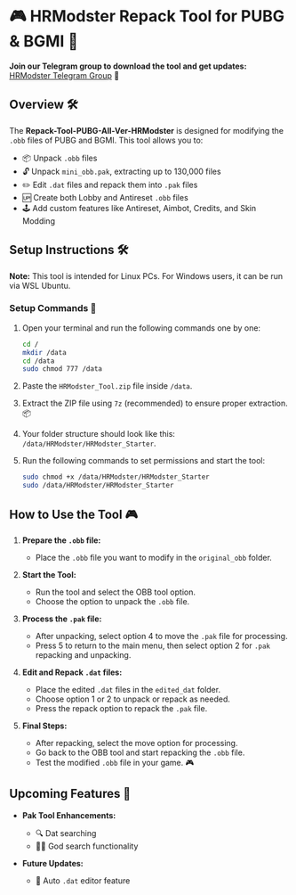 # 🎮 HRModster Repack Tool for PUBG & BGMI 🚀

**Join our Telegram group to download the tool and get updates:** [HRModster Telegram Group](https://t.me/+VTUyPGnolylkYTU1) 📲

## Overview 🛠️

The **Repack-Tool-PUBG-All-Ver-HRModster** is designed for modifying the `.obb` files of PUBG and BGMI. This tool allows you to:

- 📦 Unpack `.obb` files
- 🔓 Unpack `mini_obb.pak`, extracting up to 130,000 files
- ✏️ Edit `.dat` files and repack them into `.pak` files
- 🆙 Create both Lobby and Antireset `.obb` files
- 🕹️ Add custom features like Antireset, Aimbot, Credits, and Skin Modding

## Setup Instructions 🛠️

**Note:** This tool is intended for Linux PCs. For Windows users, it can be run via WSL Ubuntu.

### Setup Commands 🚀

1. Open your terminal and run the following commands one by one:

    ```bash
    cd /
    mkdir /data
    cd /data
    sudo chmod 777 /data
    ```

2. Paste the `HRModster_Tool.zip` file inside `/data`.

3. Extract the ZIP file using `7z` (recommended) to ensure proper extraction. 📦

4. Your folder structure should look like this: `/data/HRModster/HRModster_Starter`.

5. Run the following commands to set permissions and start the tool:

    ```bash
    sudo chmod +x /data/HRModster/HRModster_Starter
    sudo /data/HRModster/HRModster_Starter
    ```

## How to Use the Tool 🎮

1. **Prepare the `.obb` file:**
   - Place the `.obb` file you want to modify in the `original_obb` folder.

2. **Start the Tool:**
   - Run the tool and select the OBB tool option.
   - Choose the option to unpack the `.obb` file.

3. **Process the `.pak` file:**
   - After unpacking, select option 4 to move the `.pak` file for processing.
   - Press 5 to return to the main menu, then select option 2 for `.pak` repacking and unpacking.

4. **Edit and Repack `.dat` files:**
   - Place the edited `.dat` files in the `edited_dat` folder.
   - Choose option 1 or 2 to unpack or repack as needed.
   - Press the repack option to repack the `.pak` file.

5. **Final Steps:**
   - After repacking, select the move option for processing.
   - Go back to the OBB tool and start repacking the `.obb` file.
   - Test the modified `.obb` file in your game. 🎮

## Upcoming Features 🚀

- **Pak Tool Enhancements:**
  - 🔍 Dat searching
  - 🕵️‍♂️ God search functionality

- **Future Updates:**
  - 🔧 Auto `.dat` editor feature

